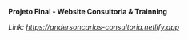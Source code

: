 **Projeto Final - Website Consultoria & Trainning**


*Link: https://andersoncarlos-consultoria.netlify.app*
